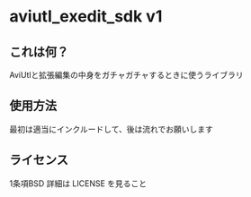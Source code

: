 # aviutl_exedit_sdk v1
## これは何？
AviUtlと拡張編集の中身をガチャガチャするときに使うライブラリ

## 使用方法
最初は適当にインクルードして、後は流れでお願いします

## ライセンス
1条項BSD
詳細は LICENSE を見ること
